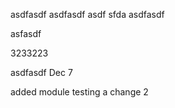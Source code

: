 asdfasdf
asdfasdf
asdf
sfda
asdfasdf

asfasdf

3233223

asdfasdf Dec 7

added module
testing a change 2